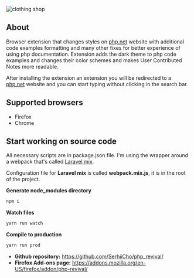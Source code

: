 ![clothing shop](https://raw.githubusercontent.com/SerhiiCho/php_revival/master/art/phprevival.jpg)

## About

Browser extension that changes styles on [php.net](https://www.php.net) website with additional code examples formatting and many other fixes for better experience of using php documentation. Extension adds the dark theme to php code examples and changes their color schemes and makes User Contributed Notes more readable.

After installing the extension an extension you will be redirected to a [php.net](https://www.php.net) website and you can start typing without clicking in the search bar.

## Supported browsers

- Firefox
- Chrome

## Start working on source code

All necessary scripts are in package.json file. I'm using the wrapper around a webpack that's called [Laravel mix](https://laravel-mix.com/). 

Configuration file for __Laravel mix__ is called __webpack.mix.js__, it is in the root of the project.

**Generate node_modules directory**
```bash
npm i
```

**Watch files**
```bash
yarn run watch
```

**Compile to production**
```bash
yarn run prod
```

* __Github repository:__ https://github.com/SerhiiCho/php_revival/
* __Firefox Add-ons page:__ https://addons.mozilla.org/en-US/firefox/addon/php-revival/

